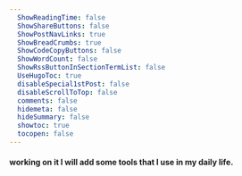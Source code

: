 ```yaml
---
  ShowReadingTime: false
  ShowShareButtons: false
  ShowPostNavLinks: true
  ShowBreadCrumbs: true
  ShowCodeCopyButtons: false
  ShowWordCount: false
  ShowRssButtonInSectionTermList: false
  UseHugoToc: true
  disableSpecial1stPost: false
  disableScrollToTop: false
  comments: false
  hidemeta: false
  hideSummary: false
  showtoc: true
  tocopen: false
---
```

#### working on it I will add some tools that I use in my daily life.



